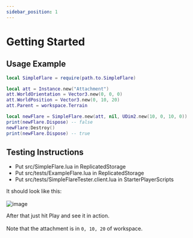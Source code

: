 ```yaml
---
sidebar_position: 1
---
```

# Getting Started

## Usage Example
```lua
local SimpleFlare = require(path.to.SimpleFlare)

local att = Instance.new("Attachment")
att.WorldOrientation = Vector3.new(0, 0, 0)
att.WorldPosition = Vector3.new(0, 10, 20)
att.Parent = workspace.Terrain

local newFlare = SimpleFlare.new(att, nil, UDim2.new(10, 0, 10, 0))
print(newFlare.Dispose) -- false
newFlare:Destroy()
print(newFlare.Dispose) -- true
```

## Testing Instructions

- Put src/SimpleFlare.lua in ReplicatedStorage
- Put src/tests/ExampleFlare.lua in ReplicatedStorage
- Put src/tests/SimpleFlareTester.client.lua in StarterPlayerScripts

It should look like this: <br></br>
![image](../static/Directories.PNG)

After that just hit Play and see it in action. <br></br>
Note that the attachment is in `0, 10, 20` of workspace.
